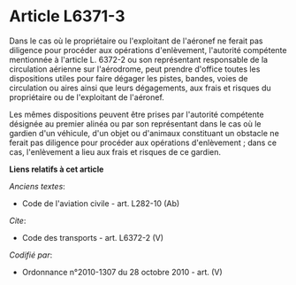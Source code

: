 # Article L6371-3

Dans le cas où le propriétaire ou l'exploitant de l'aéronef ne ferait pas diligence pour procéder aux opérations
d'enlèvement, l'autorité compétente mentionnée à l'article L. 6372-2 ou son représentant responsable de la circulation
aérienne sur l'aérodrome, peut prendre d'office toutes les dispositions utiles pour faire dégager les pistes, bandes, voies
de circulation ou aires ainsi que leurs dégagements, aux frais et risques du propriétaire ou de l'exploitant de l'aéronef. 

Les mêmes dispositions peuvent être prises par l'autorité compétente désignée au premier alinéa ou par son représentant dans
le cas où le gardien d'un véhicule, d'un objet ou d'animaux constituant un obstacle ne ferait pas diligence pour procéder aux
opérations d'enlèvement ; dans ce cas, l'enlèvement a lieu aux frais et risques de ce gardien.

**Liens relatifs à cet article**

_Anciens textes_:

  - Code de l'aviation civile - art. L282-10 (Ab)

_Cite_:

  - Code des transports - art. L6372-2 (V)

_Codifié par_:

  - Ordonnance n°2010-1307 du 28 octobre 2010 - art. (V)
